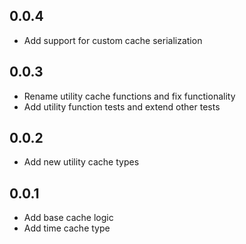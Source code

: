 ## 0.0.4
* Add support for custom cache serialization

## 0.0.3
* Rename utility cache functions and fix functionality
* Add utility function tests and extend other tests

## 0.0.2
* Add new utility cache types

## 0.0.1

* Add base cache logic
* Add time cache type
